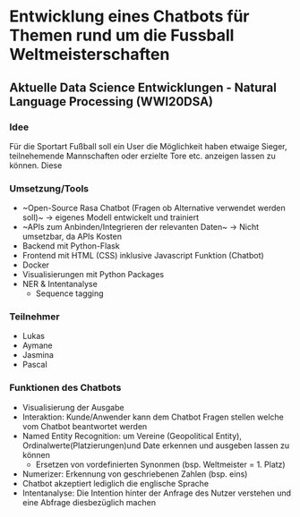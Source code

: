 # Entwicklung eines Chatbots für Themen rund um die Fussball Weltmeisterschaften
## Aktuelle Data Science Entwicklungen - Natural Language Processing (WWI20DSA)

### Idee
Für die Sportart Fußball soll ein User die Möglichkeit haben etwaige Sieger, teilnehemende Mannschaften oder erzielte Tore etc. anzeigen lassen zu können. Diese 


### Umsetzung/Tools
- ~Open-Source Rasa Chatbot (Fragen ob Alternative verwendet werden soll)~ -> eigenes Modell entwickelt und trainiert
- ~APIs zum Anbinden/Integrieren der relevanten Daten~ -> Nicht umsetzbar, da APIs Kosten
- Backend mit Python-Flask
- Frontend mit HTML (CSS) inklusive Javascript Funktion (Chatbot)
- Docker
- Visualisierungen mit Python Packages
- NER & Intentanalyse
  - Sequence tagging


### Teilnehmer
- Lukas
- Aymane 
- Jasmina 
- Pascal 


### Funktionen des Chatbots
- Visualisierung der Ausgabe
- Interaktion: Kunde/Anwender kann dem Chatbot Fragen stellen welche vom Chatbot beantwortet werden
- Named Entity Recognition: um Vereine (Geopolitical Entity), Ordinalwerte(Platzierungen)und Date erkennen und ausgeben lassen zu können
  - Ersetzen von vordefinierten Synonmen (bsp. Weltmeister = 1. Platz)
- Numerizer: Erkennung von geschriebenen Zahlen (bsp. eins) 
- Chatbot akzeptiert lediglich die englische Sprache
- Intentanalyse: Die Intention hinter der Anfrage des Nutzer verstehen und eine Abfrage diesbezüglich machen
